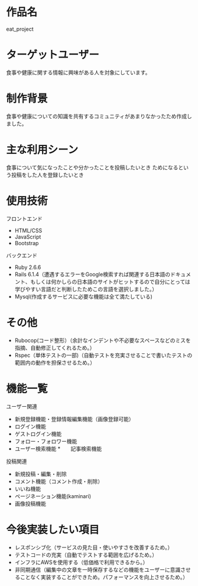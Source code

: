 # 作品名
eat_project
# ターゲットユーザー
食事や健康に関する情報に興味がある人を対象にしています。
# 制作背景
食事や健康についての知識を共有するコミュニティがあまりなかったため作成しました。
# 主な利用シーン
食事について気になったことや分かったことを投稿したいとき
ためになるという投稿をした人を登録したいとき
# 使用技術
フロントエンド

* HTML/CSS
* JavaScript
* Bootstrap 

バックエンド

* Ruby 2.6.6
* Rails 6.1.4（遭遇するエラーをGoogle検索すれば関連する日本語のドキュメント、もしくは何かしらの日本語のサイトがヒットするので自分にとっては学びやすい言語だと判断したためこの言語を選択しました。）
* Mysql(作成するサービスに必要な機能は全て満たしている)



# その他

* Rubocop(コード整形）（余計なインデントや不必要なスペースなどのミスを指摘、自動修正してくれるため。）
* Rspec（単体テストの一部)（自動テストを充実させることで書いたテストの範囲内の動作を担保させるため。）


# 機能一覧

ユーザー関連

* 新規登録機能・登録情報編集機能（画像登録可能）
* ログイン機能
* ゲストログイン機能
* フォロー・フォロワー機能
* ユーザー検索機能
*　　記事検索機能

投稿関連

* 新規投稿・編集・削除
* コメント機能（コメント作成・削除）
* いいね機能
* ページネーション機能(kaminari)
* 画像投稿機能
# 今後実装したい項目

* レスポンシブ化（サービスの見た目・使いやすさを改善するため。）
* テストコードの充実（自動でテストする範囲を広げるため。）
* インフラにAWSを使用する（低価格で利用できるから。）
* 非同期通信（編集中の文章を一時保存するなどの機能をユーザーに意識させることなく実装することができため。パフォーマンスを向上させるため。）
